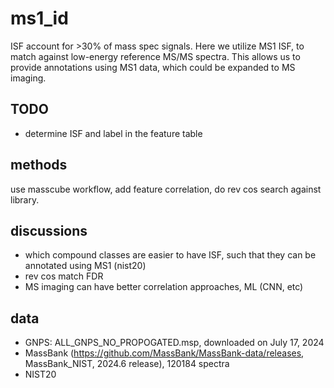 # ms1_id

ISF account for >30% of mass spec signals.
Here we utilize MS1 ISF, to match against low-energy reference MS/MS spectra.
This allows us to provide annotations using MS1 data, which could be expanded to MS imaging.


## TODO
- determine ISF and label in the feature table


## methods
use masscube workflow, add feature correlation, do rev cos search against library.

## discussions
- which compound classes are easier to have ISF, such that they can be annotated using MS1 (nist20)
- rev cos match FDR
- MS imaging can have better correlation approaches, ML (CNN, etc)

## data
- GNPS: ALL_GNPS_NO_PROPOGATED.msp, downloaded on July 17, 2024
- MassBank (https://github.com/MassBank/MassBank-data/releases, MassBank_NIST, 2024.6 release), 120184 spectra
- NIST20



